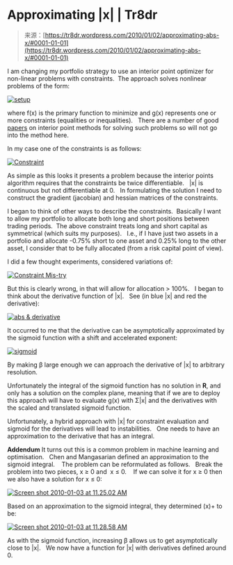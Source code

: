 <!--yml
category: 未分类
date: 2024-05-18 15:35:21
-->

# Approximating |x| | Tr8dr

> 来源：[https://tr8dr.wordpress.com/2010/01/02/approximating-abs-x/#0001-01-01](https://tr8dr.wordpress.com/2010/01/02/approximating-abs-x/#0001-01-01)

I am changing my portfolio strategy to use an interior point optimizer for non-linear problems with constraints.  The approach solves nonlinear problems of the form:

[![](img/64d63a4eafb3ce5e5178073031f39cae.png "setup")](https://tr8dr.wordpress.com/wp-content/uploads/2010/01/screen-shot-2010-01-02-at-1-42-24-pm.png)

where f(x) is the primary function to minimize and g(x) represents one or more constraints (equalities or inequalities).   There are a number of good [papers](http://www.math.kth.se/~andersf/doc/sirev41494.pdf) on interior point methods for solving such problems so will not go into the method here.

In my case one of the constraints is as follows:

[![](img/dc3144c8201934bc7e5ba544dbeda289.png "Constraint")](https://tr8dr.wordpress.com/wp-content/uploads/2010/01/screen-shot-2010-01-02-at-1-50-33-pm.png)

As simple as this looks it presents a problem because the interior points algorithm requires that the constraints be twice differentiable.   |x| is continuous but not differentiable at 0\.   In formulating the solution I need to construct the gradient (jacobian) and hessian matrices of the constraints.

I began to think of other ways to describe the constraints.  Basically I want to allow my portfolio to allocate both long and short positions between trading periods.  The above constraint treats long and short capital as symmetrical (which suits my purposes).   I.e., if I have just two assets in a portfolio and allocate -0.75% short to one asset and 0.25% long to the other asset, I consider that to be fully allocated (from a risk capital point of view).

I did a few thought experiments, considered variations of:

[![](img/45957b4d17cafdb10ef418412c6ef2d1.png "Constraint Mis-try")](https://tr8dr.wordpress.com/wp-content/uploads/2010/01/screen-shot-2010-01-02-at-2-01-19-pm.png)

But this is clearly wrong, in that will allow for allocation > 100%.   I began to think about the derivative function of |x|.   See (in blue |x| and red the derivative):

[![](img/9f76024cad3506a8c98d1be1e4d18361.png "abs & derivative")](https://tr8dr.wordpress.com/wp-content/uploads/2010/01/abs-derivative.png)

It occurred to me that the derivative can be asymptotically approximated by the sigmoid function with a shift and accelerated exponent:

[![](img/0526b15898c1b9e1b3868843bd5b6a42.png "sigmoid")](https://tr8dr.wordpress.com/wp-content/uploads/2010/01/sigmoid.png)

By making β large enough we can approach the derivative of |x| to arbitrary resolution.

Unfortunately the integral of the sigmoid function has no solution in **R**, and only has a solution on the complex plane, meaning that if we are to deploy this approach will have to evaluate g(x) with Σ|x| and the derivatives with the scaled and translated sigmoid function.

Unfortunately, a hybrid approach with |x| for constraint evaluation and sigmoid for the derivatives will lead to instabilities.   One needs to have an approximation to the derivative that has an integral.

**Addendum**
It turns out this is a common problem in machine learning and optimisation.   Chen and Mangasarian defined an approximation to the sigmoid integral.    The problem can be reformulated as follows.   Break the problem into two pieces, x ≥ 0 and  x ≤ 0\.    If we can solve it for x ≥ 0 then we also have a solution for x ≤ 0:

[![](img/3d3a3c146767293def2c8cf1129ba13a.png "Screen shot 2010-01-03 at 11.25.02 AM")](https://tr8dr.wordpress.com/wp-content/uploads/2010/01/screen-shot-2010-01-03-at-11-25-02-am.png)

Based on an approximation to the sigmoid integral, they determined (x)+ to be:

[![](img/7a39ad8b9eb2271a13efb2c098d1d884.png "Screen shot 2010-01-03 at 11.28.58 AM")](https://tr8dr.wordpress.com/wp-content/uploads/2010/01/screen-shot-2010-01-03-at-11-28-58-am.png)

As with the sigmoid function, increasing β allows us to get asymptotically close to |x|.   We now have a function for |x| with derivatives defined around 0.